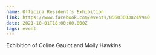 ```yaml
---
name: Officina Resident’s Exhibition
link: https://www.facebook.com/events/856036038249940
date: 2021-10-01T18:00:00.000Z
tags: event
---
```

Exhibition of Coline Gaulot and Molly Hawkins
